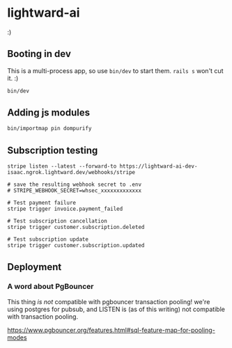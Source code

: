 # lightward-ai

:)

## Booting in dev

This is a multi-process app, so use `bin/dev` to start them. `rails s` won't cut it. :)

```sh
bin/dev
```

## Adding js modules

```sh
bin/importmap pin dompurify
```

## Subscription testing

```
stripe listen --latest --forward-to https://lightward-ai-dev-isaac.ngrok.lightward.dev/webhooks/stripe

# save the resulting webhook secret to .env
# STRIPE_WEBHOOK_SECRET=whsec_xxxxxxxxxxxxx

# Test payment failure
stripe trigger invoice.payment_failed

# Test subscription cancellation
stripe trigger customer.subscription.deleted

# Test subscription update
stripe trigger customer.subscription.updated
```

## Deployment

### A word about PgBouncer

This thing _is not_ compatible with pgbouncer transaction pooling! we're
using postgres for pubsub, and LISTEN is (as of this writing) not compatible
with transaction pooling.

https://www.pgbouncer.org/features.html#sql-feature-map-for-pooling-modes
